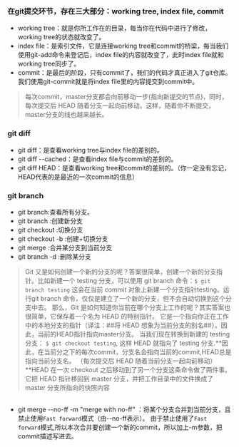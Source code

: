 ### 在git提交环节，存在三大部分：working tree, index file, commit
- working tree：就是你所工作在的目录，每当你在代码中进行了修改，working tree的状态就改变了。
- index file：是索引文件，它是连接working tree和commit的桥梁，每当我们使用git-add命令来登记后，index file的内容就改变了，此时index file就和working tree同步了。
- commit：是最后的阶段，只有commit了，我们的代码才真正进入了git仓库。我们使用git-commit就是将index file里的内容提交到commit中。
> 每次commit，master分支都会向前移动一步(指向新提交的节点)，同时，每次提交后 HEAD 随着分支一起向前移动。这样，随着你不断提交，master分支的线也越来越长。
### **git diff**
- git diff：是查看working tree与index file的差别的。
- git diff --cached：是查看index file与commit的差别的。
- git diff HEAD：是查看working tree和commit的差别的。（你一定没有忘记，HEAD代表的是最近的一次commit的信息）

### **git branch**
- git branch:查看所有分支。
- git branch <name>:创建新分支
- git checkout <name>:切换分支 
- git checkout -b <name>:创建+切换分支
- git merge <name>:合并某分支到当前分支 
- git branch -d <name>:删除某分支
>Git 又是如何创建一个新的分支的呢？答案很简单，创建一个新的分支指针。比如新建一个 testing 分支，可以使用 git branch 命令：`$ git branch testing`
这会在当前 commit 对象上新建一个分支指针testing。运行git branch 命令，仅仅是建立了一个新的分支，但不会自动切换到这个分支中去。
那么，Git 是如何知道你当前在哪个分支上工作的呢？其实答案也很简单，它保存着一个名为 HEAD 的特别指针。
它是一个指向你正在工作中的本地分支的指针（译注：##将 HEAD 想象为当前分支的别名##）。因此，当前的HEAD指针指向master分支。
当我们现在转换到新建的 testing 分支：
`$ git checkout testing`,
这样 HEAD 就指向了 testing 分支.**因此，在当前分之下的每次commit，分支名会指向当前的commit,HEAD总是指向当前分支名。
（每次提交后 HEAD 随着当前分支一起向前移动）**HEAD 在一次 checkout 之后移动到了另一个分支这条命令做了两件事。它把 HEAD 指针移回到 master 分支，并把工作目录中的文件换成了 master 分支所指向的快照内容

##
- git merge --no-ff -m "merge with no-ff" <name>：将某个分支合并到当前分支，且禁止使用`Fast forward`模式（由--no-ff表示）。
                      由于禁止使用了`Fast forward`模式,所以本次合并要创建一个新的commit，所以加上-m参数，把commit描述写进去。
